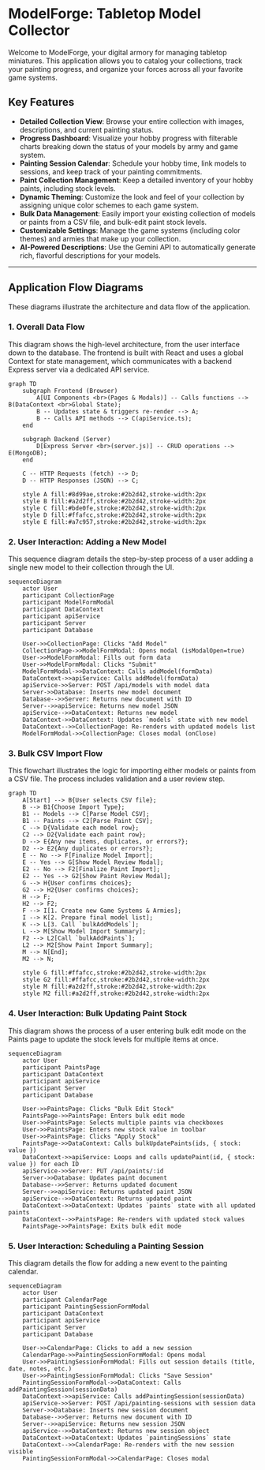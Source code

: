 <!--
 * @file README.md
 * @description This file provides an overview of the ModelForge application, its features, and technical architecture using Mermaid diagrams.
 * This program was written by Stuart Mason October 2025.
-->
# ModelForge: Tabletop Model Collector

Welcome to ModelForge, your digital armory for managing tabletop miniatures. This application allows you to catalog your collections, track your painting progress, and organize your forces across all your favorite game systems.

## Key Features

- **Detailed Collection View**: Browse your entire collection with images, descriptions, and current painting status.
- **Progress Dashboard**: Visualize your hobby progress with filterable charts breaking down the status of your models by army and game system.
- **Painting Session Calendar**: Schedule your hobby time, link models to sessions, and keep track of your painting commitments.
- **Paint Collection Management**: Keep a detailed inventory of your hobby paints, including stock levels.
- **Dynamic Theming**: Customize the look and feel of your collection by assigning unique color schemes to each game system.
- **Bulk Data Management**: Easily import your existing collection of models or paints from a CSV file, and bulk-edit paint stock levels.
- **Customizable Settings**: Manage the game systems (including color themes) and armies that make up your collection.
- **AI-Powered Descriptions**: Use the Gemini API to automatically generate rich, flavorful descriptions for your models.

---

## Application Flow Diagrams

These diagrams illustrate the architecture and data flow of the application.

### 1. Overall Data Flow

This diagram shows the high-level architecture, from the user interface down to the database. The frontend is built with React and uses a global Context for state management, which communicates with a backend Express server via a dedicated API service.

```mermaid
graph TD
    subgraph Frontend (Browser)
        A[UI Components <br>(Pages & Modals)] -- Calls functions --> B(DataContext <br>Global State);
        B -- Updates state & triggers re-render --> A;
        B -- Calls API methods --> C(apiService.ts);
    end

    subgraph Backend (Server)
        D[Express Server <br>(server.js)] -- CRUD operations --> E(MongoDB);
    end

    C -- HTTP Requests (fetch) --> D;
    D -- HTTP Responses (JSON) --> C;

    style A fill:#8d99ae,stroke:#2b2d42,stroke-width:2px
    style B fill:#a2d2ff,stroke:#2b2d42,stroke-width:2px
    style C fill:#bde0fe,stroke:#2b2d42,stroke-width:2px
    style D fill:#ffafcc,stroke:#2b2d42,stroke-width:2px
    style E fill:#a7c957,stroke:#2b2d42,stroke-width:2px
```

### 2. User Interaction: Adding a New Model

This sequence diagram details the step-by-step process of a user adding a single new model to their collection through the UI.

```mermaid
sequenceDiagram
    actor User
    participant CollectionPage
    participant ModelFormModal
    participant DataContext
    participant apiService
    participant Server
    participant Database

    User->>CollectionPage: Clicks "Add Model"
    CollectionPage->>ModelFormModal: Opens modal (isModalOpen=true)
    User->>ModelFormModal: Fills out form data
    User->>ModelFormModal: Clicks "Submit"
    ModelFormModal->>DataContext: Calls addModel(formData)
    DataContext->>apiService: Calls addModel(formData)
    apiService->>Server: POST /api/models with model data
    Server->>Database: Inserts new model document
    Database-->>Server: Returns new document with ID
    Server-->>apiService: Returns new model JSON
    apiService-->>DataContext: Returns new model
    DataContext->>DataContext: Updates `models` state with new model
    DataContext-->>CollectionPage: Re-renders with updated models list
    ModelFormModal->>CollectionPage: Closes modal (onClose)
```

### 3. Bulk CSV Import Flow

This flowchart illustrates the logic for importing either models or paints from a CSV file. The process includes validation and a user review step.

```mermaid
graph TD
    A[Start] --> B{User selects CSV file};
    B --> B1{Choose Import Type};
    B1 -- Models --> C[Parse Model CSV];
    B1 -- Paints --> C2[Parse Paint CSV];
    C --> D{Validate each model row};
    C2 --> D2{Validate each paint row};
    D --> E{Any new items, duplicates, or errors?};
    D2 --> E2{Any duplicates or errors?};
    E -- No --> F[Finalize Model Import];
    E -- Yes --> G[Show Model Review Modal];
    E2 -- No --> F2[Finalize Paint Import];
    E2 -- Yes --> G2[Show Paint Review Modal];
    G --> H{User confirms choices};
    G2 --> H2{User confirms choices};
    H --> F;
    H2 --> F2;
    F --> I[1. Create new Game Systems & Armies];
    I --> K[2. Prepare final model list];
    K --> L[3. Call `bulkAddModels`];
    L --> M[Show Model Import Summary];
    F2 --> L2[Call `bulkAddPaints`];
    L2 --> M2[Show Paint Import Summary];
    M --> N[End];
    M2 --> N;

    style G fill:#ffafcc,stroke:#2b2d42,stroke-width:2px
    style G2 fill:#ffafcc,stroke:#2b2d42,stroke-width:2px
    style M fill:#a2d2ff,stroke:#2b2d42,stroke-width:2px
    style M2 fill:#a2d2ff,stroke:#2b2d42,stroke-width:2px
```

### 4. User Interaction: Bulk Updating Paint Stock

This diagram shows the process of a user entering bulk edit mode on the Paints page to update the stock levels for multiple items at once.

```mermaid
sequenceDiagram
    actor User
    participant PaintsPage
    participant DataContext
    participant apiService
    participant Server
    participant Database

    User->>PaintsPage: Clicks "Bulk Edit Stock"
    PaintsPage->>PaintsPage: Enters bulk edit mode
    User->>PaintsPage: Selects multiple paints via checkboxes
    User->>PaintsPage: Enters new stock value in toolbar
    User->>PaintsPage: Clicks "Apply Stock"
    PaintsPage->>DataContext: Calls bulkUpdatePaints(ids, { stock: value })
    DataContext->>apiService: Loops and calls updatePaint(id, { stock: value }) for each ID
    apiService->>Server: PUT /api/paints/:id
    Server->>Database: Updates paint document
    Database-->>Server: Returns updated document
    Server-->>apiService: Returns updated paint JSON
    apiService-->>DataContext: Returns updated paint
    DataContext->>DataContext: Updates `paints` state with all updated paints
    DataContext-->>PaintsPage: Re-renders with updated stock values
    PaintsPage->>PaintsPage: Exits bulk edit mode
```

### 5. User Interaction: Scheduling a Painting Session

This diagram details the flow for adding a new event to the painting calendar.

```mermaid
sequenceDiagram
    actor User
    participant CalendarPage
    participant PaintingSessionFormModal
    participant DataContext
    participant apiService
    participant Server
    participant Database

    User->>CalendarPage: Clicks to add a new session
    CalendarPage->>PaintingSessionFormModal: Opens modal
    User->>PaintingSessionFormModal: Fills out session details (title, date, notes, etc.)
    User->>PaintingSessionFormModal: Clicks "Save Session"
    PaintingSessionFormModal->>DataContext: Calls addPaintingSession(sessionData)
    DataContext->>apiService: Calls addPaintingSession(sessionData)
    apiService->>Server: POST /api/painting-sessions with session data
    Server->>Database: Inserts new session document
    Database-->>Server: Returns new document with ID
    Server-->>apiService: Returns new session JSON
    apiService-->>DataContext: Returns new session object
    DataContext->>DataContext: Updates `paintingSessions` state
    DataContext-->>CalendarPage: Re-renders with the new session visible
    PaintingSessionFormModal->>CalendarPage: Closes modal
```
